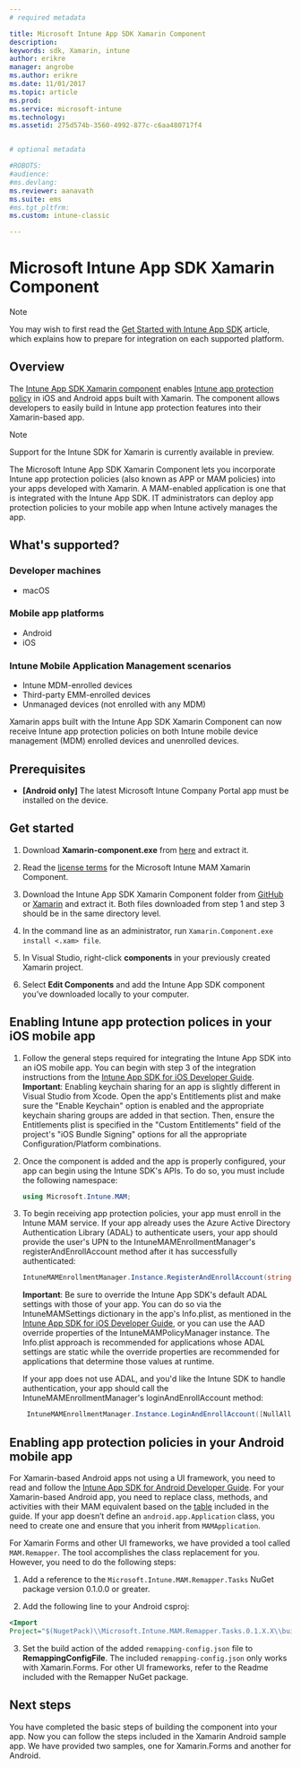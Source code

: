 ```yaml
---
# required metadata

title: Microsoft Intune App SDK Xamarin Component 
description:
keywords: sdk, Xamarin, intune
author: erikre
manager: angrobe
ms.author: erikre
ms.date: 11/01/2017
ms.topic: article
ms.prod:
ms.service: microsoft-intune
ms.technology:
ms.assetid: 275d574b-3560-4992-877c-c6aa480717f4


# optional metadata

#ROBOTS:
#audience:
#ms.devlang:
ms.reviewer: aanavath
ms.suite: ems
#ms.tgt_pltfrm:
ms.custom: intune-classic

---
```


# Microsoft Intune App SDK Xamarin Component

> [!NOTE]
> You may wish to first read the [Get Started with Intune App SDK](app-sdk-get-started.md) article, which explains how to prepare for integration on each supported platform.



## Overview
The [Intune App SDK Xamarin component](https://components.xamarin.com/view/microsoft.intune.mam) enables [Intune app protection policy](/intune-classic/deploy-use/protect-app-data-using-mobile-app-management-policies-with-microsoft-intune) in iOS and Android apps built with Xamarin. The component allows developers to easily build in Intune app protection features into their Xamarin-based app.

> [!NOTE]
> Support for the Intune SDK for Xamarin is currently available in preview. 

The Microsoft Intune App SDK Xamarin Component lets you incorporate Intune app protection policies (also known as APP or MAM policies) into your apps developed with Xamarin. A MAM-enabled application is one that is integrated with the Intune App SDK. IT administrators can deploy app protection policies to your mobile app when Intune actively manages the app.

## What's supported?

### Developer machines
* macOS


### Mobile app platforms
* Android
* iOS


### Intune Mobile Application Management scenarios

* Intune MDM-enrolled devices
* Third-party EMM-enrolled devices
* Unmanaged devices (not enrolled with any MDM)

Xamarin apps built with the Intune App SDK Xamarin Component can now receive Intune app protection policies on both Intune mobile device management (MDM) enrolled devices and unenrolled devices.

## Prerequisites

* **[Android only]** The latest Microsoft Intune Company Portal app must be installed on the device.

## Get started

1.	Download **Xamarin-component.exe** from [here](https://components.xamarin.com/submit/xpkg) and extract it.

2. Read the [license terms](https://components.xamarin.com/license/microsoft.intune.mam) for the Microsoft Intune MAM Xamarin Component.

3.	Download the Intune App SDK Xamarin Component folder from [GitHub](https://github.com/msintuneappsdk/intune-app-sdk-xamarin) or [Xamarin](https://components.xamarin.com/license/microsoft.intune.mam) and extract it. Both files downloaded from step 1 and step 3 should be in the same directory level.

4.	In the command line as an administrator, run `Xamarin.Component.exe install <.xam> file`.

5.	In Visual Studio, right-click **components** in your previously created Xamarin project.

6.	Select **Edit Components** and add the Intune App SDK component you’ve downloaded locally to your computer.



## Enabling Intune app protection polices in your iOS mobile app
1.	Follow the general steps required for integrating the Intune App SDK into an iOS mobile app. You can begin with step 3 of the integration instructions from the [Intune App SDK for iOS Developer Guide](app-sdk-ios.md#build-the-sdk-into-your-mobile-app).
    **Important**: Enabling keychain sharing for an app is slightly different in Visual Studio from Xcode. Open the app's Entitlements plist and make sure the "Enable Keychain" option is enabled and the appropriate keychain sharing groups are added in that section. Then, ensure the Entitlements plist is specified in the "Custom Entitlements" field of the project's "iOS Bundle Signing" options for all the appropriate Configuration/Platform combinations.
2.	Once the component is added and the app is properly configured, your app can begin using the Intune SDK's APIs. To do so, you must include the following namespace:
      ```csharp
      using Microsoft.Intune.MAM;
      ```
3.    To begin receiving app protection policies, your app must enroll in the Intune MAM service. If your app already uses the Azure Active Directory Authentication Library (ADAL) to authenticate users, your app should provide the user's UPN to the IntuneMAMEnrollmentManager's registerAndEnrollAccount method after it has successfully authenticated:
      ```csharp
      IntuneMAMEnrollmentManager.Instance.RegisterAndEnrollAccount(string identity);
      ```
      **Important**: Be sure to override the Intune App SDK's default ADAL settings with those of your app. You can do so via the IntuneMAMSettings dictionary in the app's Info.plist, as mentioned in the [Intune App SDK for iOS Developer Guide](app-sdk-ios.md#configure-settings-for-the-intune-app-sdk), or you can use the AAD override properties of the IntuneMAMPolicyManager instance. The Info.plist approach is recommended for applications whose ADAL settings are static while the override properties are recommended for applications that determine those values at runtime. 
      
      If your app does not use ADAL, and you'd like the Intune SDK to handle authentication, your app should call the IntuneMAMEnrollmentManager's loginAndEnrollAccount method:
      ```csharp
       IntuneMAMEnrollmentManager.Instance.LoginAndEnrollAccount([NullAllowed] string identity);
      ```

## Enabling app protection policies in your Android mobile app
For Xamarin-based Android apps not using a UI framework, you need to read and follow the [Intune App SDK for Android Developer Guide](app-sdk-android.md). For your Xamarin-based Android app, you need to replace class, methods, and activities with their MAM equivalent based on the [table](app-sdk-android.md#replace-classes-methods-and-activities-with-their-mam-equivalent) included in the guide. If your app doesn’t define an `android.app.Application` class, you need to create one and ensure that you inherit from `MAMApplication`.

For Xamarin Forms and other UI frameworks, we have provided a tool called `MAM.Remapper`. The tool accomplishes the class replacement for you. However, you need to do the following steps:

1.  Add a reference to the `Microsoft.Intune.MAM.Remapper.Tasks` NuGet package version 0.1.0.0 or greater.

2.  Add the following line to your Android csproj:
  ```xml
  <Import
  Project="$(NugetPack)\\Microsoft.Intune.MAM.Remapper.Tasks.0.1.X.X\\build\\MonoAndroid10\\Microsoft.Intune.MAM.Remapper.targets" />
  ```

3.  Set the build action of the added `remapping-config.json` file to **RemappingConfigFile**. The included `remapping-config.json` only works with Xamarin.Forms. For other UI frameworks, refer to the Readme included with the Remapper NuGet package.

## Next steps

You have completed the basic steps of building the component into your app. Now you can follow the steps included in the Xamarin Android sample app. We have provided two samples, one for Xamarin.Forms and another for Android.
